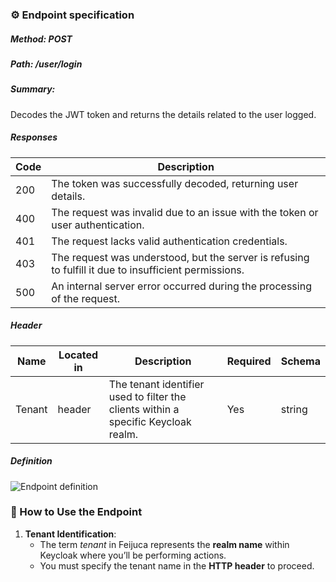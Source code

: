 ### ⚙️ Endpoint specification

##### Method: POST

##### Path: /user/login

##### Summary:

Decodes the JWT token and returns the details related to the user logged.

##### Responses

| Code | Description                                                                                           |
| ---- | ----------------------------------------------------------------------------------------------------- |
| 200  | The token was successfully decoded, returning user details.                                           |
| 400  | The request was invalid due to an issue with the token or user authentication.                        |
| 401  | The request lacks valid authentication credentials.                                                   |
| 403  | The request was understood, but the server is refusing to fulfill it due to insufficient permissions. |
| 500  | An internal server error occurred during the processing of the request.                               |

##### Header

| Name   | Located in | Description                                                                        | Required | Schema |
| ------ | ---------- | ---------------------------------------------------------------------------------- | -------- | ------ |
| Tenant | header     | The tenant identifier used to filter the clients within a specific Keycloak realm. | Yes      | string |

##### Definition

![Endpoint definition](https://res.cloudinary.com/dd7cforjd/image/upload/bktmamzdgyqvubyv6xmv.jpg "Endpoint definition")

### 📝 How to Use the Endpoint

1. **Tenant Identification**:
   - The term _tenant_ in Feijuca represents the **realm name** within Keycloak where you’ll be performing actions.
   - You must specify the tenant name in the **HTTP header** to proceed.
